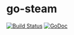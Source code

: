 # go-steam
[![Build Status](https://travis-ci.org/steam-kitchen/go-steam.png)](https://travis-ci.org/steam-kitchen/go-steam) [![GoDoc](http://godoc.org/github.com/dghubble/oauth1?status.png)](http://godoc.org/github.com/steam-kitchen/go-steam)
